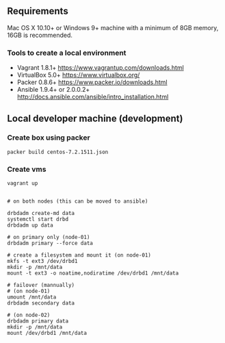 
## Requirements

Mac OS X 10.10+ or Windows 9+ machine with a minimum of 8GB memory, 16GB is recommended.


### Tools to create a local environment

* Vagrant 1.8.1+ https://www.vagrantup.com/downloads.html
* VirtualBox 5.0+ https://www.virtualbox.org/
* Packer 0.8.6+ https://www.packer.io/downloads.html
* Ansible 1.9.4+ or 2.0.0.2+ http://docs.ansible.com/ansible/intro_installation.html


## Local developer machine (development)

### Create box using packer

    packer build centos-7.2.1511.json

### Create vms

    vagrant up

```

# on both nodes (this can be moved to ansible)

drbdadm create-md data
systemctl start drbd
drbdadm up data

# on primary only (node-01)
drbdadm primary --force data

# create a filesystem and mount it (on node-01)
mkfs -t ext3 /dev/drbd1
mkdir -p /mnt/data
mount -t ext3 -o noatime,nodiratime /dev/drbd1 /mnt/data

# failover (mannually)
# (on node-01)
umount /mnt/data
drbdadm secondary data

# (on node-02)
drbdadm primary data
mkdir -p /mnt/data
mount /dev/drbd1 /mnt/data
```

